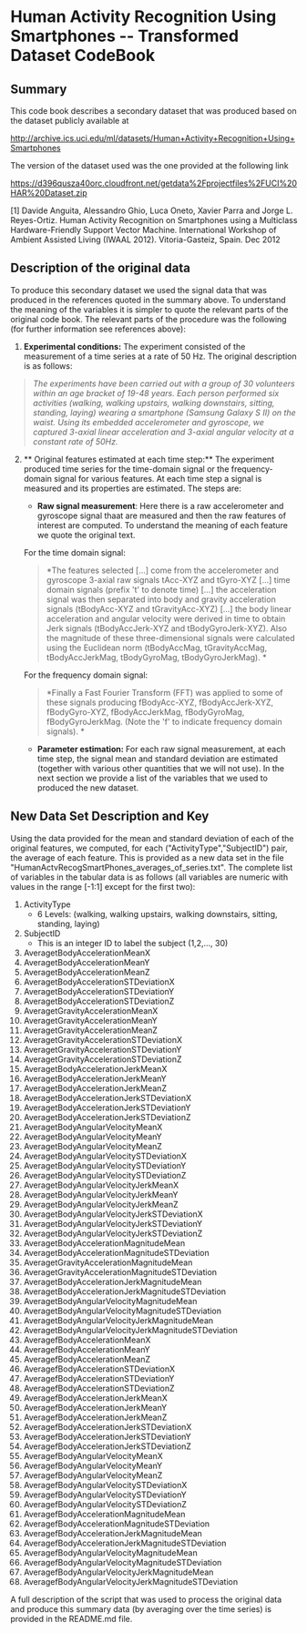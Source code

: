 # Human Activity Recognition Using Smartphones -- Transformed Dataset CodeBook

## Summary
This code book describes a secondary dataset that was produced based on the dataset publicly available at

http://archive.ics.uci.edu/ml/datasets/Human+Activity+Recognition+Using+Smartphones

The version of the dataset used was the one provided at the following link

https://d396qusza40orc.cloudfront.net/getdata%2Fprojectfiles%2FUCI%20HAR%20Dataset.zip

[1] Davide Anguita, Alessandro Ghio, Luca Oneto, Xavier Parra and Jorge L. Reyes-Ortiz. Human Activity Recognition on Smartphones using a Multiclass Hardware-Friendly Support Vector Machine. International Workshop of Ambient Assisted Living (IWAAL 2012). Vitoria-Gasteiz, Spain. Dec 2012


## Description of the original data

To produce this secondary dataset we used the signal data that was produced in the references quoted in the summary above. To understand the meaning of the variables it is simpler to quote the relevant parts of the original code book. The relevant parts of the procedure was the following (for further information see references above):

1. **Experimental conditions:** The experiment consisted of the measurement of a time series at a rate of 50 Hz. The original description is as follows:
> *The experiments have been carried out with a group of 30 volunteers within an age bracket of 19-48 years. Each person performed six activities (walking, walking upstairs, walking downstairs, sitting, standing, laying) wearing a smartphone (Samsung Galaxy S II) on the waist. Using its embedded accelerometer and gyroscope, we captured 3-axial linear acceleration and 3-axial angular velocity at a constant rate of 50Hz.*
2. ** Original features estimated at each time step:** The experiment produced time series for the time-domain signal or the frequency-domain signal for various features. At each time step a signal is measured and its properties are estimated. The steps are:
	* **Raw signal measurement**: Here there is a raw accelerometer and gyroscope signal thaat are measured and then the raw features of interest are computed. To understand the meaning of each feature we quote the original text. 

    For the time domain signal:
	> *The features selected [...] come from the accelerometer and gyroscope 3-axial raw signals tAcc-XYZ and tGyro-XYZ [...] time domain signals (prefix 't' to denote time) [...] the acceleration signal was then separated into body and gravity acceleration signals (tBodyAcc-XYZ and tGravityAcc-XYZ) [...] the body linear acceleration and angular velocity were derived in time to obtain Jerk signals (tBodyAccJerk-XYZ and tBodyGyroJerk-XYZ). Also the magnitude of these three-dimensional signals were calculated using the Euclidean norm (tBodyAccMag, tGravityAccMag, tBodyAccJerkMag, tBodyGyroMag, tBodyGyroJerkMag). *
	
    For the frequency domain signal:
	> *Finally a Fast Fourier Transform (FFT) was applied to some of these signals producing fBodyAcc-XYZ, fBodyAccJerk-XYZ, fBodyGyro-XYZ, fBodyAccJerkMag, fBodyGyroMag, fBodyGyroJerkMag. (Note the 'f' to indicate frequency domain signals). *
	* **Parameter estimation:**  For each raw signal measurement, at each time step, the signal mean and standard deviation are estimated (together with various other quantities that we will not use). In the next section we provide a list of the variables that we used to produced the new dataset.

## New Data Set Description and Key

Using the data provided for the mean and standard deviation of each of the original features, we  computed, for each ("ActivityType","SubjectID") pair, the average of each feature. This is provided as a new data set in the file "HumanActvRecogSmartPhones_averages_of_series.txt". The complete list of variables in the tabular data is as follows (all variables are numeric with values in the range [-1:1] except for the first two):
1. ActivityType
	* 6 Levels: (walking, walking upstairs, walking downstairs, sitting, standing, laying)
2. SubjectID
	* This is an integer ID to label the subject (1,2,..., 30) 
3. AveragetBodyAccelerationMeanX
4. AveragetBodyAccelerationMeanY
5. AveragetBodyAccelerationMeanZ
6. AveragetBodyAccelerationSTDeviationX
7. AveragetBodyAccelerationSTDeviationY
8. AveragetBodyAccelerationSTDeviationZ
9. AveragetGravityAccelerationMeanX
10. AveragetGravityAccelerationMeanY
11. AveragetGravityAccelerationMeanZ
12. AveragetGravityAccelerationSTDeviationX
13. AveragetGravityAccelerationSTDeviationY
14. AveragetGravityAccelerationSTDeviationZ
15. AveragetBodyAccelerationJerkMeanX
16. AveragetBodyAccelerationJerkMeanY
17. AveragetBodyAccelerationJerkMeanZ
18. AveragetBodyAccelerationJerkSTDeviationX
19. AveragetBodyAccelerationJerkSTDeviationY
20. AveragetBodyAccelerationJerkSTDeviationZ
21. AveragetBodyAngularVelocityMeanX
22. AveragetBodyAngularVelocityMeanY
23. AveragetBodyAngularVelocityMeanZ
24. AveragetBodyAngularVelocitySTDeviationX
25. AveragetBodyAngularVelocitySTDeviationY
26. AveragetBodyAngularVelocitySTDeviationZ
27. AveragetBodyAngularVelocityJerkMeanX
28. AveragetBodyAngularVelocityJerkMeanY
29. AveragetBodyAngularVelocityJerkMeanZ
30. AveragetBodyAngularVelocityJerkSTDeviationX
31. AveragetBodyAngularVelocityJerkSTDeviationY
32. AveragetBodyAngularVelocityJerkSTDeviationZ
33. AveragetBodyAccelerationMagnitudeMean
34. AveragetBodyAccelerationMagnitudeSTDeviation
35. AveragetGravityAccelerationMagnitudeMean
36. AveragetGravityAccelerationMagnitudeSTDeviation
37. AveragetBodyAccelerationJerkMagnitudeMean
38. AveragetBodyAccelerationJerkMagnitudeSTDeviation
39. AveragetBodyAngularVelocityMagnitudeMean
40. AveragetBodyAngularVelocityMagnitudeSTDeviation
41. AveragetBodyAngularVelocityJerkMagnitudeMean
42. AveragetBodyAngularVelocityJerkMagnitudeSTDeviation
43. AveragefBodyAccelerationMeanX
44. AveragefBodyAccelerationMeanY
45. AveragefBodyAccelerationMeanZ
46. AveragefBodyAccelerationSTDeviationX
47. AveragefBodyAccelerationSTDeviationY
48. AveragefBodyAccelerationSTDeviationZ
49. AveragefBodyAccelerationJerkMeanX
50. AveragefBodyAccelerationJerkMeanY
51. AveragefBodyAccelerationJerkMeanZ
52. AveragefBodyAccelerationJerkSTDeviationX
53. AveragefBodyAccelerationJerkSTDeviationY
54. AveragefBodyAccelerationJerkSTDeviationZ
55. AveragefBodyAngularVelocityMeanX
56. AveragefBodyAngularVelocityMeanY
57. AveragefBodyAngularVelocityMeanZ
58. AveragefBodyAngularVelocitySTDeviationX
59. AveragefBodyAngularVelocitySTDeviationY
60. AveragefBodyAngularVelocitySTDeviationZ
61. AveragefBodyAccelerationMagnitudeMean
62. AveragefBodyAccelerationMagnitudeSTDeviation
63. AveragefBodyAccelerationJerkMagnitudeMean
64. AveragefBodyAccelerationJerkMagnitudeSTDeviation
65. AveragefBodyAngularVelocityMagnitudeMean
66. AveragefBodyAngularVelocityMagnitudeSTDeviation
67. AveragefBodyAngularVelocityJerkMagnitudeMean
68. AveragefBodyAngularVelocityJerkMagnitudeSTDeviation

A full description of the script that was used to process the original data and produce this summary data (by averaging over the time series) is provided in the README.md file.
